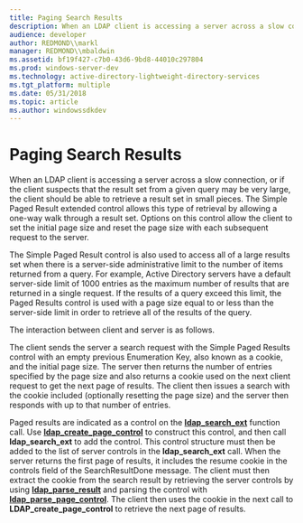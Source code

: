 ```yaml
---
title: Paging Search Results
description: When an LDAP client is accessing a server across a slow connection, or if the client suspects that the result set from a given query may be very large, the client should be able to retrieve a result set in small pieces.
audience: developer
author: REDMOND\\markl
manager: REDMOND\\mbaldwin
ms.assetid: bf19f427-c7b0-43d6-9bd8-44010c297804
ms.prod: windows-server-dev
ms.technology: active-directory-lightweight-directory-services
ms.tgt_platform: multiple
ms.date: 05/31/2018
ms.topic: article
ms.author: windowssdkdev
---
```


# Paging Search Results

When an LDAP client is accessing a server across a slow connection, or if the client suspects that the result set from a given query may be very large, the client should be able to retrieve a result set in small pieces. The Simple Paged Result extended control allows this type of retrieval by allowing a one-way walk through a result set. Options on this control allow the client to set the initial page size and reset the page size with each subsequent request to the server.

The Simple Paged Result control is also used to access all of a large results set when there is a server-side administrative limit to the number of items returned from a query. For example, Active Directory servers have a default server-side limit of 1000 entries as the maximum number of results that are returned in a single request. If the results of a query exceed this limit, the Paged Results control is used with a page size equal to or less than the server-side limit in order to retrieve all of the results of the query.

The interaction between client and server is as follows.

The client sends the server a search request with the Simple Paged Results control with an empty previous Enumeration Key, also known as a cookie, and the initial page size. The server then returns the number of entries specified by the page size and also returns a cookie used on the next client request to get the next page of results. The client then issues a search with the cookie included (optionally resetting the page size) and the server then responds with up to that number of entries.

Paged results are indicated as a control on the [**ldap\_search\_ext**](/windows/previous-versions/Winldap/nf-winldap-ldap_search_ext?branch=master) function call. Use [**ldap\_create\_page\_control**](/windows/previous-versions/Winldap/nf-winldap-ldap_create_page_control?branch=master) to construct this control, and then call **ldap\_search\_ext** to add the control. This control structure must then be added to the list of server controls in the **ldap\_search\_ext** call. When the server returns the first page of results, it includes the resume cookie in the controls field of the SearchResultDone message. The client must then extract the cookie from the search result by retrieving the server controls by using [**ldap\_parse\_result**](/windows/previous-versions/Winldap/nf-winldap-ldap_parse_result?branch=master) and parsing the control with [**ldap\_parse\_page\_control**](/windows/previous-versions/Winldap/nf-winldap-ldap_parse_page_control?branch=master). The client then uses the cookie in the next call to **LDAP\_create\_page\_control** to retrieve the next page of results.

 

 




